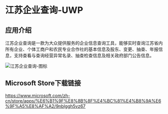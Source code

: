 ﻿# 江苏企业查询-UWP

## 应用介绍
江苏企业查询是一款为大众提供服务的企业信息查询工具，能够实时查询江苏省内所有企业、个体工商户和农民专业合作社的基本信息及股东、变更、抽查、年报信息，支持查看与查询经营异常名录、抽查检查信息及相关政府部门公告信息。

![江苏企业查询-图标](https://store-images.s-microsoft.com/image/apps.47829.13510798887266984.90668e44-1298-4104-9102-d864e996f9da.b160a49d-3ddd-4782-bf18-699561b27d95?mode=scale&q=90&h=270&w=270&background=%230078D7)

## Microsoft Store下载链接
https://www.microsoft.com/zh-cn/store/apps/%E6%B1%9F%E8%8B%8F%E4%BC%81%E4%B8%9A%E6%9F%A5%E8%AF%A2/9nblggh5vz67
